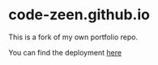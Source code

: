 # code-zeen.github.io

This is a fork of my own portfolio repo.

You can find the deployment [here](https://dazzling-crostata-2c8478.netlify.app/)
